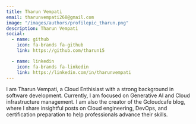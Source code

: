 ```yaml
---
title: Tharun Vempati
email: tharunvempati268@gmail.com
image: "/images/authors/profilepic_tharun.png"
description: Tharun Vempati
social:
  - name: github
    icon: fa-brands fa-github
    link: https://github.com/tharun15

  - name: linkedin
    icon: fa-brands fa-linkedin
    link: https://linkedin.com/in/tharunvempati
---
```


I am Tharun Vempati, a Cloud Enthisiast with a strong background in software development. Currently, I am focused on Generative AI and Cloud infrastructure management. I am also the creator of the Gcloudcafe blog, where I share insightful posts on Cloud engineering, DevOps, and certification preparation to help professionals advance their skills.
